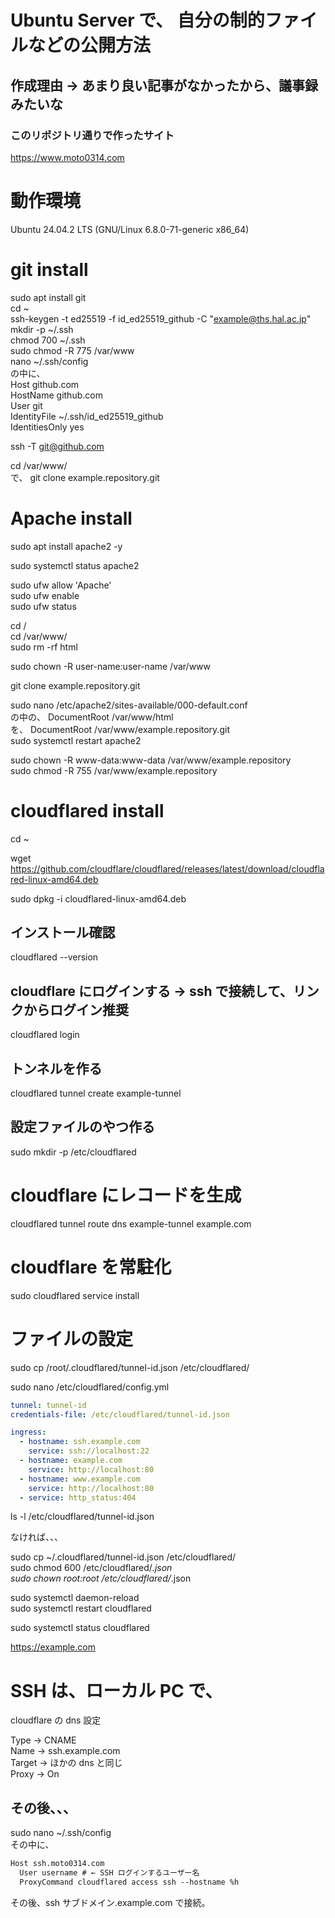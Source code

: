 # Ubuntu Server で、 自分の制的ファイルなどの公開方法

## 作成理由 → あまり良い記事がなかったから、議事録みたいな

### このリポジトリ通りで作ったサイト

https://www.moto0314.com

# 動作環境

Ubuntu 24.04.2 LTS (GNU/Linux 6.8.0-71-generic x86_64)

# git install

sudo apt install git<br>
cd ~<br>
ssh-keygen -t ed25519 -f id_ed25519_github -C "example@ths.hal.ac.jp"
mkdir -p ~/.ssh<br>
chmod 700 ~/.ssh<br>
sudo chmod -R 775 /var/www<br>
nano ~/.ssh/config<br>
の中に、<br>
Host github.com<br>
HostName github.com<br>
User git<br>
IdentityFile ~/.ssh/id_ed25519_github<br>
IdentitiesOnly yes<br>

ssh -T git@github.com<br>

cd /var/www/<br>
で、
git clone example.repository.git<br>

# Apache install

sudo apt install apache2 -y<br>

sudo systemctl status apache2<br>

sudo ufw allow 'Apache'<br>
sudo ufw enable<br>
sudo ufw status<br>

cd /<br>
cd /var/www/<br>
sudo rm -rf html<br>

sudo chown -R user-name:user-name /var/www<br>

git clone example.repository.git<br>

sudo nano /etc/apache2/sites-available/000-default.conf<br>
の中の、 DocumentRoot /var/www/html<br>
を、 DocumentRoot /var/www/example.repository.git<br>
sudo systemctl restart apache2<br>

sudo chown -R www-data:www-data /var/www/example.repository<br>
sudo chmod -R 755 /var/www/example.repository<br>

# cloudflared install

cd ~<br>

wget https://github.com/cloudflare/cloudflared/releases/latest/download/cloudflared-linux-amd64.deb<br>

sudo dpkg -i cloudflared-linux-amd64.deb<br>

## インストール確認

cloudflared --version<br>

## cloudflare にログインする → ssh で接続して、リンクからログイン推奨

cloudflared login<br>

## トンネルを作る

cloudflared tunnel create example-tunnel<br>

## 設定ファイルのやつ作る

sudo mkdir -p /etc/cloudflared<br>

# cloudflare にレコードを生成

cloudflared tunnel route dns example-tunnel example.com<br>

# cloudflare を常駐化

sudo cloudflared service install<br>

# ファイルの設定

sudo cp /root/.cloudflared/tunnel-id.json /etc/cloudflared/<br>

sudo nano /etc/cloudflared/config.yml<br>

```yml
tunnel: tunnel-id
credentials-file: /etc/cloudflared/tunnel-id.json

ingress:
  - hostname: ssh.example.com
    service: ssh://localhost:22
  - hostname: example.com
    service: http://localhost:80
  - hostname: www.example.com
    service: http://localhost:80
  - service: http_status:404
```

ls -l /etc/cloudflared/tunnel-id.json<br>

なければ、、、

sudo cp ~/.cloudflared/tunnel-id.json /etc/cloudflared/<br>
sudo chmod 600 /etc/cloudflared/_.json<br>
sudo chown root:root /etc/cloudflared/_.json<br>

sudo systemctl daemon-reload<br>
sudo systemctl restart cloudflared<br>

sudo systemctl status cloudflared<br>

https://example.com<br>

# SSH は、ローカル PC で、

cloudflare の dns 設定<br>

Type → CNAME<br>
Name → ssh.example.com<br>
Target → ほかの dns と同じ<br>
Proxy → On<br>

## その後、、、

sudo nano ~/.ssh/config<br>
その中に、<br>

```txt
Host ssh.moto0314.com
  User username # ← SSH ログインするユーザー名
  ProxyCommand cloudflared access ssh --hostname %h
```

その後、ssh サブドメイン.example.com で接続。<br>
